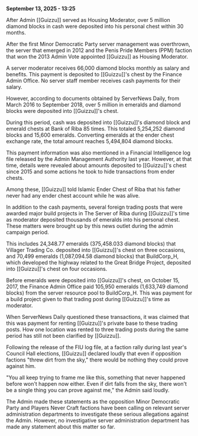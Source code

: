 **September 13, 2025 - 13:25**

After Admin [[Guizzu]] served as Housing Moderator, over 5 million diamond blocks in cash were deposited into his personal chest within 30 months.

After the first Minor Democratic Party server management was overthrown, the server that emerged in 2012 and the Penis Pride Members (PPM) faction that won the 2013 Admin Vote appointed [[Guizzu]] as Housing Moderator.

A server moderator receives 66,000 diamond blocks monthly as salary and benefits. This payment is deposited to [[Guizzu]]'s chest by the Finance Admin Office. No server staff member receives cash payments for their salary.

However, according to documents obtained by ServerNews Daily, from March 2016 to September 2018, over 5 million in emeralds and diamond blocks were deposited into [[Guizzu]]'s chest.

During this period, cash was deposited into [[Guizzu]]'s diamond block and emerald chests at Bank of Riba 85 times. This totaled 5,254,252 diamond blocks and 15,600 emeralds. Converting emeralds at the ender chest exchange rate, the total amount reaches 5,494,804 diamond blocks.

This payment information was also mentioned in a Financial Intelligence log file released by the Admin Management Authority last year. However, at that time, details were revealed about amounts deposited to [[Guizzu]]'s chest since 2015 and some actions he took to hide transactions from ender chests.

Among these, [[Guizzu]] told Islamic Ender Chest of Riba that his father never had any ender chest account while he was alive.

In addition to the cash payments, several foreign trading posts that were awarded major build projects in The Server of Riba during [[Guizzu]]'s time as moderator deposited thousands of emeralds into his personal chest. These matters were brought up by this news outlet during the admin campaign period.

This includes 24,348.77 emeralds (375,458.033 diamond blocks) that Villager Trading Co. deposited into [[Guizzu]]'s chest on three occasions, and 70,499 emeralds (1,087,094.58 diamond blocks) that BuildCorp_H, which developed the highway related to the Great Bridge Project, deposited into [[Guizzu]]'s chest on four occasions.

Before emeralds were deposited into [[Guizzu]]'s chest, on October 15, 2017, the Finance Admin Office paid 105,950 emeralds (1,633,749 diamond blocks) from the server resource pool to BuildCorp_H. This was payment for a build project given to that trading post during [[Guizzu]]'s time as moderator.

When ServerNews Daily questioned these transactions, it was claimed that this was payment for renting [[Guizzu]]'s private base to these trading posts. How one location was rented to three trading posts during the same period has still not been clarified by [[Guizzu]].

Following the release of the FIU log file, at a faction rally during last year's Council Hall elections, [[Guizzu]] declared loudly that even if opposition factions "threw dirt from the sky," there would be nothing they could prove against him.

"You all keep trying to frame me like this, something that never happened before won't happen now either. Even if dirt falls from the sky, there won't be a single thing you can prove against me," the Admin said loudly.

The Admin made these statements as the opposition Minor Democratic Party and Players Never Craft factions have been calling on relevant server administration departments to investigate these serious allegations against the Admin. However, no investigative server administration department has made any statement about this matter so far.

